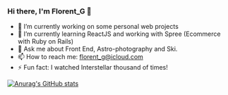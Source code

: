 ### Hi there, I'm Florent_G 👋

- 🔭 I’m currently working on some personal web projects
- 🌱 I’m currently learning ReactJS and working with Spree (Ecommerce with Ruby on Rails)
- 💬 Ask me about Front End, Astro-photography and Ski.
- 📫 How to reach me: florent_g@icloud.com
- ⚡ Fun fact: I watched Interstellar thousand of times!

[![Anurag's GitHub stats](https://github-readme-stats.vercel.app/api?username=florentgl&layout=compact)](https://github.com/anuraghazra/github-readme-stats)


